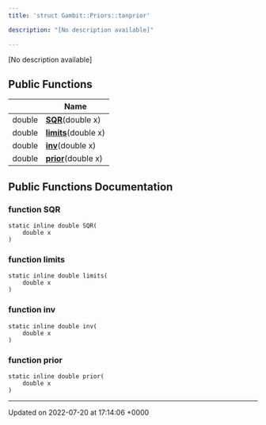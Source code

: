 ```yaml
---
title: 'struct Gambit::Priors::tanprior'

description: "[No description available]"

---
```









[No description available]

## Public Functions

|                | Name           |
| -------------- | -------------- |
| double | **[SQR](/documentation/code/classes/structgambit_1_1priors_1_1tanprior/#function-sqr)**(double x) |
| double | **[limits](/documentation/code/classes/structgambit_1_1priors_1_1tanprior/#function-limits)**(double x) |
| double | **[inv](/documentation/code/classes/structgambit_1_1priors_1_1tanprior/#function-inv)**(double x) |
| double | **[prior](/documentation/code/classes/structgambit_1_1priors_1_1tanprior/#function-prior)**(double x) |

## Public Functions Documentation

### function SQR

```
static inline double SQR(
    double x
)
```


### function limits

```
static inline double limits(
    double x
)
```


### function inv

```
static inline double inv(
    double x
)
```


### function prior

```
static inline double prior(
    double x
)
```


-------------------------------

Updated on 2022-07-20 at 17:14:06 +0000